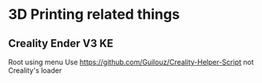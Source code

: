 # 3D Printing related things

## Creality Ender V3 KE

Root using menu
Use https://github.com/Guilouz/Creality-Helper-Script not Creality's loader

